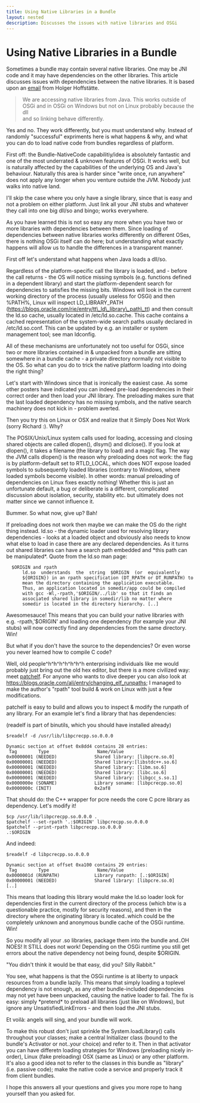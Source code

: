 ```yaml
---
title: Using Native Libraries in a Bundle
layout: nested
description: Discusses the issues with native libraries and OSGi
---
```

# Using Native Libraries in a Bundle

Sometimes a bundle may contain several native libraries. One may be JNI
code and it may have dependencies on the other libraries. This article
discusses issues with dependencies between the native libraries. It is
based upon an
[email](http://www.mail-archive.com/users@felix.apache.org/msg10172.html)
from Holger Hoffstätte.

> We are accessing native libraries from Java. This works outside of  
> OSGi and in OSGi on Windows but not on Linux probably because the dll  
> and so linking behave differently.

Yes and no. They work differently, but you must understand why. Instead
of randomly "successful" expriments here is what happens & why, and what
you can do to load native code from bundles regardless of platform.

First off: the Bundle-NativeCode capabilitiy/idea is absolutely
fantastic and one of the most underrated & unknown features of OSGi. It
works well, but is naturally affected by the capabilities of the
underlying OS and Java's behaviour. Naturally this area is harder since
"write once, run anywhere" does not apply any longer when you venture
outside the JVM. Nobody just walks into native land.

I'll skip the case where you only have a single library, since that is
easy and not a problem on either platform. Just link all your JNI stubs
and whatever they call into one big dll/so and bingo; works everywhere.

As you have learned this is not so easy any more when you have two or
more libraries with dependencies between them. Since loading of
dependencies between native libraries works differently on different
OSes, there is nothing OSGi itself can do here; but understanding what
exactly happens will allow us to handle the differences in a transparent
manner.

First off let's understand what happens when Java loads a dll/so.

Regardless of the platform-specific call the library is loaded, and -
before the call returns - the OS will notice missing symbols (e.g.
functions defined in a dependent library) and start the
platform-dependent search for dependencies to satisfies the missing
bits. Windows will look in the current working directory of the process
(usually useless for OSGi) and then %PATH%, Linux will inspect
LD\_LIBRARY\_PATH
(https://blogs.oracle.com/rie/entry/tt\_ld\_library\_path\_tt) and then
consult the ld.so cache, usually located in /etc/ld.so.cache. This cache
contains a cached representation of the system-wide search paths usually
declared in /etc/ld.so.conf. This can be updated by e.g. an installer or
system management tool; see man ldconfig.

All of these mechanisms are unfortunately not too useful for OSGi, since
two or more libraries contained in & unpacked from a bundle are sitting
somewhere in a bundle cache - a private directory normally not visible
to the OS. So what can you do to trick the native platform loading into
doing the right thing?

Let's start with Windows since that is ironically the easiest case. As
some other posters have indicated you can indeed pre-load dependencies
in their correct order and then load your JNI library. The preloading
makes sure that the last loaded dependency has no missing symbols, and
the native search machinery does not kick in - problem averted.

Then you try this on Linux or OSX and realize that it Simply Does Not
Work (sorry Richard :). Why?

The POSIX/Unix/Linux system calls used for loading, accessing and
closing shared objects are called dlopen(), dlsym() and dlclose(). If
you look at dlopen(), it takes a filename (the library to load) and a
magic flag. The way the JVM calls dlopen() is the reason why preloading
does not work: the flag is by platform-default set to RTLD\_LOCAL, which
does NOT expose loaded symbols to subsequently loaded libraries
(contrary to Windows, where loaded symbols become visible). In other
words: manual preloading of dependencies on Linux fixes exactly nothing!
Whether this is just an unfortunate default, a bug or deliberate is a
different, complicated discussion about isolation, security, stability
etc. but ultimately does not matter since we cannot influence it.

Bummer. So what now, give up? Bah!

If preloading does not work then maybe we can make the OS do the right
thing instead. ld.so - the dynamic loader used for resolving library
dependencies - looks at a loaded object and obviously also needs to know
what else to load in case there are any declared dependencies. As it
turns out shared libraries can have a search path embedded and \*this
path can be manipulated\*. Quote from the ld.so man page:

	  $ORIGIN and rpath 
	      ld.so  understands  the  string  $ORIGIN  (or  equivalently  
	      ${ORIGIN}) in an rpath specification (DT_RPATH or DT_RUNPATH) to 
	      mean the directory containing the application executable. 
	      Thus, an application located in somedir/app could be compiled 
	      with gcc -Wl,-rpath,'$ORIGIN/../lib' so that it finds an 
	      associated shared library in somedir/lib no matter where 
	      somedir is located in the directory hierarchy. [..]

Awesomesauce! This means that you can build your native libraries with
e.g. -rpath,'\$ORIGIN' and loading one dependency (for example your JNI
stubs) will now correctly find any dependencies from the same directory.
Win!

But what if you don't have the source to the dependencies? Or even worse
you never learned how to compile C code?

Well, old people\^h\^h\^h\^h\^h\^h\^h enterprising individuals like me
would probably just bring out the old hex editor, but there is a more
civilized way: meet [patchelf](http://nixos.org/patchelf.html). For
anyone who wants to dive deeper you can also look at
<https://blogs.oracle.com/ali/entry/changing_elf_runpaths>; I managed to
make the author's "rpath" tool build & work on Linux with just a few
modifications.

patchelf is easy to build and allows you to inspect & modify the runpath
of any library. For an example let's find a library that has
dependencies:

(readelf is part of binutils, which you should have installed already)

	$readelf -d /usr/lib/libpcrecpp.so.0.0.0  

	Dynamic section at offset 0x8dd4 contains 28 entries:
	 Tag        Type                  Name/Value
	0x00000001 (NEEDED)              Shared library: [libpcre.so.0]  
	0x00000001 (NEEDED)              Shared library:[libstdc++.so.6]  
	0x00000001 (NEEDED)              Shared library: [libm.so.6]
	0x00000001 (NEEDED)              Shared library: [libc.so.6]  
	0x00000001 (NEEDED)              Shared library: [libgcc_s.so.1] 
	0x0000000e (SONAME)              Library soname: [libpcrecpp.so.0] 
	0x0000000c (INIT)                0x2af8

That should do: the C++ wrapper for pcre needs the core C pcre library
as dependency. Let's modify it!

	$cp /usr/lib/libpcrecpp.so.0.0.0 . 
	$patchelf --set-rpath '.:$ORIGIN' libpcrecpp.so.0.0.0 
	$patchelf --print-rpath libpcrecpp.so.0.0.0 
	.:$ORIGIN

And indeed:

	$readelf -d libpcrecpp.so.0.0.0 
  
	Dynamic section at offset 0xa100 contains 29 entries:
	 Tag        Type                  Name/Value
	0x0000001d (RUNPATH)             Library runpath: [.:$ORIGIN] 
	0x00000001 (NEEDED)              Shared library: [libpcre.so.0]
	[..]

This means that loading this library would make the ld.so loader look
for dependencies first in the current directory of the process (which
btw is a questionable practice, mostly for security reasons), and then
in the directory where the originating library is located..which could
be the completely unknown and anonymous bundle cache of the OSGi
runtime. Win!

So you modify all your .so libraries, package them into the bundle
and..OH NOES! It STILL does not work! Depending on the OSGi runtime you
still get errors about the native dependency not being found, despite
\$ORIGIN.

"You didn't think it would be that easy, did you? Silly Rabbit."

You see, what happens is that the OSGi runtime is at liberty to unpack
resources from a bundle lazily. This means that simply loading a
toplevel dependency is not enough, as any other bundle-included
dependencies may not yet have been unpacked, causing the native loader
to fail. The fix is easy: simply \*pretend\* to preload all libraries
(just like on Windows), but ignore any UnsatisfiedLinkErrors - and then
load the JNI stubs.

Et voilà: angels will sing, and your bundle will work.

To make this robust don't just sprinkle the System.loadLibrary() calls
throughout your classes; make a central Initializer class (bound to the
bundle's Activator or not..your choice) and refer to it. Then in that
activator you can have differetn loading strategies for Windows
(preloading nicely in-order), Linux (fake preloading) OSX (same as
Linux) or any other platform. It's also a good idea not to refer to the
classes in this bundle as "library" (i.e. passive code); make the native
code a service and properly track it from client bundles.

I hope this answers all your questions and gives you more rope to hang
yourself than you asked for.

